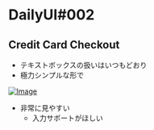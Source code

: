 # DailyUI#002

## Credit Card Checkout

- テキストボックスの扱いはいつもどおり
- 極力シンプルな形で

[![Image](https://gyazo.com/0277ccbbf81cbf55cfe3ed998bf24fb5/thumb/1000)](https://gyazo.com/0277ccbbf81cbf55cfe3ed998bf24fb5)<br>
- 非常に見やすい
    - 入力サポートがほしい
